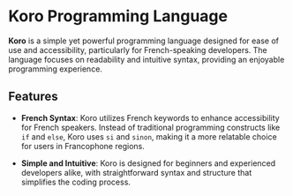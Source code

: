 # Koro Programming Language

**Koro** is a simple yet powerful programming language designed for ease of use and accessibility, particularly for French-speaking developers. The language focuses on readability and intuitive syntax, providing an enjoyable programming experience.

## Features

- **French Syntax**: Koro utilizes French keywords to enhance accessibility for French speakers. Instead of traditional programming constructs like `if` and `else`, Koro uses `si` and `sinon`, making it a more relatable choice for users in Francophone regions.
  
- **Simple and Intuitive**: Koro is designed for beginners and experienced developers alike, with straightforward syntax and structure that simplifies the coding process.
